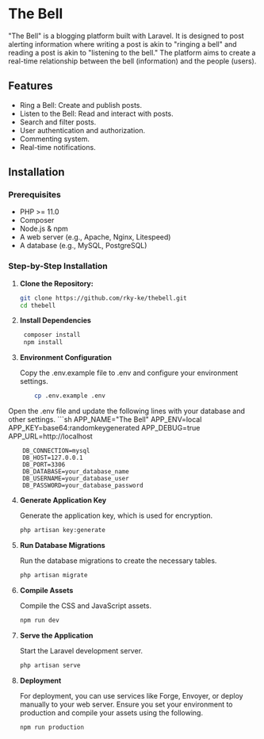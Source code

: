 # The Bell

"The Bell" is a blogging platform built with Laravel. It is designed to post alerting information where writing a post is akin to "ringing a bell" and reading a post is akin to "listening to the bell." The platform aims to create a real-time relationship between the bell (information) and the people (users).

## Features

- Ring a Bell: Create and publish posts.
- Listen to the Bell: Read and interact with posts.
- Search and filter posts.
- User authentication and authorization.
- Commenting system.
- Real-time notifications.

## Installation

### Prerequisites

- PHP >= 11.0
- Composer
- Node.js & npm
- A web server (e.g., Apache, Nginx, Litespeed)
- A database (e.g., MySQL, PostgreSQL)

### Step-by-Step Installation

1. **Clone the Repository:**

   ```sh
   git clone https://github.com/rky-ke/thebell.git
   cd thebell
   

2. **Install Dependencies**

   ```sh
    composer install
    npm install

3. **Environment Configuration**

    Copy the .env.example file to .env and configure your environment settings.
    ```sh
        cp .env.example .env

 Open the .env file and update the following lines with your database and other settings.
    ```sh
        APP_NAME="The Bell"
        APP_ENV=local
        APP_KEY=base64:randomkeygenerated
        APP_DEBUG=true
        APP_URL=http://localhost

        DB_CONNECTION=mysql
        DB_HOST=127.0.0.1
        DB_PORT=3306
        DB_DATABASE=your_database_name
        DB_USERNAME=your_database_user
        DB_PASSWORD=your_database_password

    

4. **Generate Application Key**

    Generate the application key, which is used for encryption.
    ```sh
    php artisan key:generate

5. **Run Database Migrations**

    Run the database migrations to create the necessary tables.
    ```sh
    php artisan migrate

6. **Compile Assets**

    Compile the CSS and JavaScript assets.
    ```sh
    npm run dev

7. **Serve the Application**

    Start the Laravel development server.
    ```sh
    php artisan serve


8. **Deployment**

    For deployment, you can use services like Forge, Envoyer, or deploy manually to your web server. Ensure you set your environment to production and compile your assets using the following.
    ```sh
    npm run production


